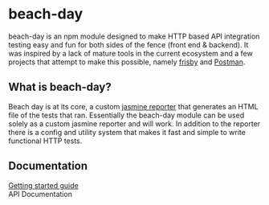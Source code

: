 # beach-day
beach-day is an npm module designed to make HTTP based API integration testing easy and fun for both sides of the fence (front end & backend).
It was inspired by a lack of mature tools in the current ecosystem and a few projects that attempt to make this possible, namely [frisby](http://frisbyjs.com/) and [Postman](https://www.getpostman.com/).

## What is beach-day?
Beach day is at its core, a custom [jasmine reporter](http://jasmine.github.io/2.4/custom_reporter.html) that generates an HTML file of the tests that ran.
Essentially the beach-day module can be used solely as a custom jasmine reporter and will work. 
In addition to the reporter there is a config and utility system that makes it fast and simple to write functional HTTP tests.

## Documentation
[Getting started guide](docs/getting-started/step1.md)  
API Documentation